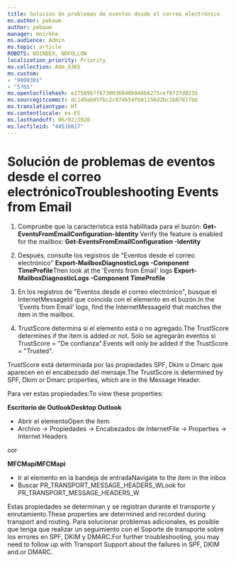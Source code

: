 ```yaml
---
title: Solución de problemas de eventos desde el correo electrónico
ms.author: pebaum
author: pebaum
manager: mnirkhe
ms.audience: Admin
ms.topic: article
ROBOTS: NOINDEX, NOFOLLOW
localization_priority: Priority
ms.collection: Adm_O365
ms.custom:
- "9000301"
- "5765"
ms.openlocfilehash: e27589b7f6730036040b948b6275cef072fd8235
ms.sourcegitcommit: dc149ab45fbc2c974b54fb81156d2bc1b07017bb
ms.translationtype: HT
ms.contentlocale: es-ES
ms.lasthandoff: 06/02/2020
ms.locfileid: "44516017"
---
```

# <a name="troubleshooting-events-from-email"></a><span data-ttu-id="9e3b7-102">Solución de problemas de eventos desde el correo electrónico</span><span class="sxs-lookup"><span data-stu-id="9e3b7-102">Troubleshooting Events from Email</span></span>

1. <span data-ttu-id="9e3b7-103">Compruebe que la característica está habilitada para el buzón: **Get-EventsFromEmailConfiguration-Identity <mailbox>**</span><span class="sxs-lookup"><span data-stu-id="9e3b7-103">Verify the feature is enabled for the mailbox: **Get-EventsFromEmailConfiguration -Identity <mailbox>**</span></span>

2. <span data-ttu-id="9e3b7-104">Después, consulte los registros de "Eventos desde el correo electrónico" **Export-MailboxDiagnosticLogs <mailbox>-Component TimeProfile**</span><span class="sxs-lookup"><span data-stu-id="9e3b7-104">Then look at the 'Events from Email' logs **Export-MailboxDiagnosticLogs <mailbox> -Component TimeProfile**</span></span>

3. <span data-ttu-id="9e3b7-105">En los registros de "Eventos desde el correo electrónico", busque el InternetMessageId que coincida con el elemento en el buzón.</span><span class="sxs-lookup"><span data-stu-id="9e3b7-105">In the 'Events from Email' logs, find the InternetMessageId that matches the item in the mailbox.</span></span>  

4. <span data-ttu-id="9e3b7-106">TrustScore determina si el elemento está o no agregado.</span><span class="sxs-lookup"><span data-stu-id="9e3b7-106">The TrustScore determines if the item is added or not.</span></span> <span data-ttu-id="9e3b7-107">Solo se agregarán eventos si TrustScore = "De confianza".</span><span class="sxs-lookup"><span data-stu-id="9e3b7-107">Events will only be added if the TrustScore = "Trusted".</span></span>

<span data-ttu-id="9e3b7-108">TrustScore está determinada por las propiedades SPF, Dkim o Dmarc que aparecen en el encabezado del mensaje.</span><span class="sxs-lookup"><span data-stu-id="9e3b7-108">The TrustScore is determined by SPF, Dkim or Dmarc properties, which are in the Message Header.</span></span>

<span data-ttu-id="9e3b7-109">Para ver estas propiedades:</span><span class="sxs-lookup"><span data-stu-id="9e3b7-109">To view these properties:</span></span>

<span data-ttu-id="9e3b7-110">**Escritorio de Outlook**</span><span class="sxs-lookup"><span data-stu-id="9e3b7-110">**Desktop Outlook**</span></span>

- <span data-ttu-id="9e3b7-111">Abrir el elemento</span><span class="sxs-lookup"><span data-stu-id="9e3b7-111">Open the item</span></span>
- <span data-ttu-id="9e3b7-112">Archivo -> Propiedades -> Encabezados de Internet</span><span class="sxs-lookup"><span data-stu-id="9e3b7-112">File -> Properties -> Internet Headers</span></span>

<span data-ttu-id="9e3b7-113">o</span><span class="sxs-lookup"><span data-stu-id="9e3b7-113">or</span></span>

<span data-ttu-id="9e3b7-114">**MFCMapi**</span><span class="sxs-lookup"><span data-stu-id="9e3b7-114">**MFCMapi**</span></span>

- <span data-ttu-id="9e3b7-115">Ir al elemento en la bandeja de entrada</span><span class="sxs-lookup"><span data-stu-id="9e3b7-115">Navigate to the item in the inbox</span></span>
- <span data-ttu-id="9e3b7-116">Buscar PR_TRANSPORT_MESSAGE_HEADERS_W</span><span class="sxs-lookup"><span data-stu-id="9e3b7-116">Look for PR_TRANSPORT_MESSAGE_HEADERS_W</span></span>

<span data-ttu-id="9e3b7-117">Estas propiedades se determinan y se registran durante el transporte y enrutamiento.</span><span class="sxs-lookup"><span data-stu-id="9e3b7-117">These properties are determined and recorded during transport and routing.</span></span> <span data-ttu-id="9e3b7-118">Para solucionar problemas adicionales, es posible que tenga que realizar un seguimiento con el Soporte de transporte sobre los errores en SPF, DKIM y DMARC.</span><span class="sxs-lookup"><span data-stu-id="9e3b7-118">For further troubleshooting, you may need to follow up with Transport Support about the failures in  SPF, DKIM and.or DMARC.</span></span>